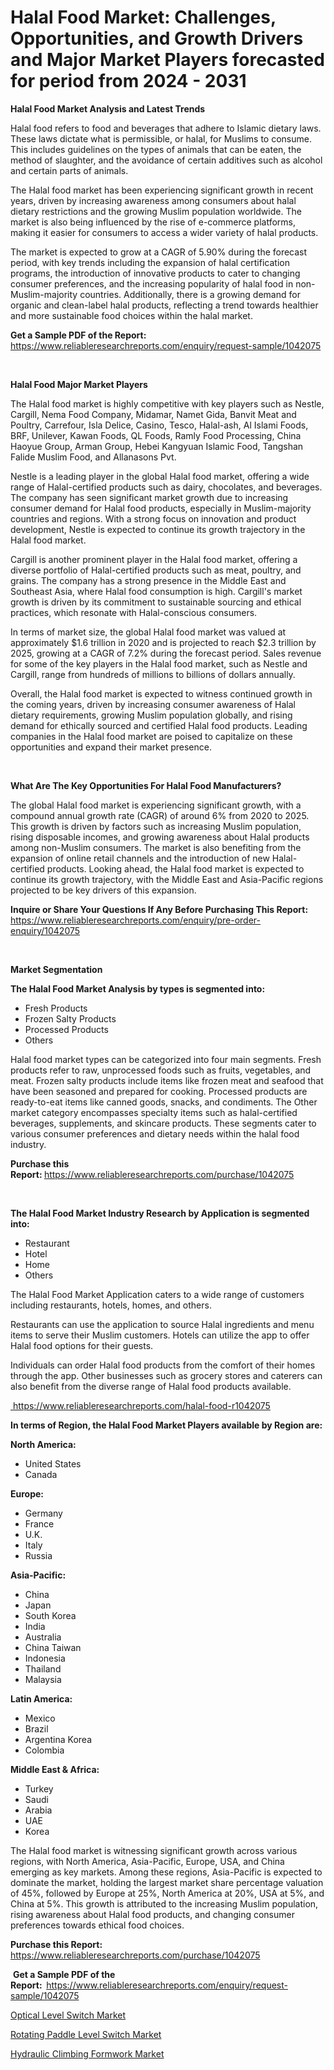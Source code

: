 <p><h1>Halal Food Market: Challenges, Opportunities, and Growth Drivers and Major Market Players forecasted for period from 2024 - 2031</h1></p><p><strong>Halal Food Market Analysis and Latest Trends</strong></p>
<p><p>Halal food refers to food and beverages that adhere to Islamic dietary laws. These laws dictate what is permissible, or halal, for Muslims to consume. This includes guidelines on the types of animals that can be eaten, the method of slaughter, and the avoidance of certain additives such as alcohol and certain parts of animals.</p><p>The Halal food market has been experiencing significant growth in recent years, driven by increasing awareness among consumers about halal dietary restrictions and the growing Muslim population worldwide. The market is also being influenced by the rise of e-commerce platforms, making it easier for consumers to access a wider variety of halal products.</p><p>The market is expected to grow at a CAGR of 5.90% during the forecast period, with key trends including the expansion of halal certification programs, the introduction of innovative products to cater to changing consumer preferences, and the increasing popularity of halal food in non-Muslim-majority countries. Additionally, there is a growing demand for organic and clean-label halal products, reflecting a trend towards healthier and more sustainable food choices within the halal market.</p></p>
<p><strong>Get a Sample PDF of the Report:&nbsp;</strong> <a href="https://www.reliableresearchreports.com/enquiry/request-sample/1042075">https://www.reliableresearchreports.com/enquiry/request-sample/1042075</a></p>
<p>&nbsp;</p>
<p><strong>Halal Food Major Market Players</strong></p>
<p><p>The Halal food market is highly competitive with key players such as Nestle, Cargill, Nema Food Company, Midamar, Namet Gida, Banvit Meat and Poultry, Carrefour, Isla Delice, Casino, Tesco, Halal-ash, Al Islami Foods, BRF, Unilever, Kawan Foods, QL Foods, Ramly Food Processing, China Haoyue Group, Arman Group, Hebei Kangyuan Islamic Food, Tangshan Falide Muslim Food, and Allanasons Pvt.</p><p>Nestle is a leading player in the global Halal food market, offering a wide range of Halal-certified products such as dairy, chocolates, and beverages. The company has seen significant market growth due to increasing consumer demand for Halal food products, especially in Muslim-majority countries and regions. With a strong focus on innovation and product development, Nestle is expected to continue its growth trajectory in the Halal food market.</p><p>Cargill is another prominent player in the Halal food market, offering a diverse portfolio of Halal-certified products such as meat, poultry, and grains. The company has a strong presence in the Middle East and Southeast Asia, where Halal food consumption is high. Cargill's market growth is driven by its commitment to sustainable sourcing and ethical practices, which resonate with Halal-conscious consumers.</p><p>In terms of market size, the global Halal food market was valued at approximately $1.6 trillion in 2020 and is projected to reach $2.3 trillion by 2025, growing at a CAGR of 7.2% during the forecast period. Sales revenue for some of the key players in the Halal food market, such as Nestle and Cargill, range from hundreds of millions to billions of dollars annually.</p><p>Overall, the Halal food market is expected to witness continued growth in the coming years, driven by increasing consumer awareness of Halal dietary requirements, growing Muslim population globally, and rising demand for ethically sourced and certified Halal food products. Leading companies in the Halal food market are poised to capitalize on these opportunities and expand their market presence.</p></p>
<p>&nbsp;</p>
<p><strong>What Are The Key Opportunities For Halal Food Manufacturers?</strong></p>
<p><p>The global Halal food market is experiencing significant growth, with a compound annual growth rate (CAGR) of around 6% from 2020 to 2025. This growth is driven by factors such as increasing Muslim population, rising disposable incomes, and growing awareness about Halal products among non-Muslim consumers. The market is also benefiting from the expansion of online retail channels and the introduction of new Halal-certified products. Looking ahead, the Halal food market is expected to continue its growth trajectory, with the Middle East and Asia-Pacific regions projected to be key drivers of this expansion.</p></p>
<p><strong>Inquire or Share Your Questions If Any Before Purchasing This Report:</strong> <a href="https://www.reliableresearchreports.com/enquiry/pre-order-enquiry/1042075">https://www.reliableresearchreports.com/enquiry/pre-order-enquiry/1042075</a></p>
<p>&nbsp;</p>
<p><strong>Market Segmentation</strong></p>
<p><strong>The Halal Food Market Analysis by types is segmented into:</strong></p>
<p><ul><li>Fresh Products</li><li>Frozen Salty Products</li><li>Processed Products</li><li>Others</li></ul></p>
<p><p>Halal food market types can be categorized into four main segments. Fresh products refer to raw, unprocessed foods such as fruits, vegetables, and meat. Frozen salty products include items like frozen meat and seafood that have been seasoned and prepared for cooking. Processed products are ready-to-eat items like canned goods, snacks, and condiments. The Other market category encompasses specialty items such as halal-certified beverages, supplements, and skincare products. These segments cater to various consumer preferences and dietary needs within the halal food industry.</p></p>
<p><strong>Purchase this Report:&nbsp;</strong><a href="https://www.reliableresearchreports.com/purchase/1042075">https://www.reliableresearchreports.com/purchase/1042075</a></p>
<p>&nbsp;</p>
<p><strong>The Halal Food Market Industry Research by Application is segmented into:</strong></p>
<p><ul><li>Restaurant</li><li>Hotel</li><li>Home</li><li>Others</li></ul></p>
<p><p>The Halal Food Market Application caters to a wide range of customers including restaurants, hotels, homes, and others. </p><p>Restaurants can use the application to source Halal ingredients and menu items to serve their Muslim customers. Hotels can utilize the app to offer Halal food options for their guests. </p><p>Individuals can order Halal food products from the comfort of their homes through the app. Other businesses such as grocery stores and caterers can also benefit from the diverse range of Halal food products available.</p></p>
<p><a href="https://www.reliableresearchreports.com/halal-food-r1042075">&nbsp;https://www.reliableresearchreports.com/halal-food-r1042075</a></p>
<p><strong>In terms of Region, the Halal Food Market Players available by Region are:</strong></p>
<p>
    <p> <strong> North America: </strong>
        <ul>
            <li>United States</li>
            <li>Canada</li>
        </ul>
        </p> 
    <p> <strong> Europe: </strong>
        <ul>
            <li>Germany</li>
            <li>France</li>
            <li>U.K.</li>
            <li>Italy</li>
            <li>Russia</li>
        </ul>
        </p> 
    <p> <strong> Asia-Pacific: </strong>
        <ul>
            <li>China</li>
            <li>Japan</li>
            <li>South Korea</li>
            <li>India</li>
            <li>Australia</li>
            <li>China Taiwan</li>
            <li>Indonesia</li>
            <li>Thailand</li>
            <li>Malaysia</li>
        </ul>
        </p> 
    <p> <strong> Latin America: </strong>
        <ul>
            <li>Mexico</li>
            <li>Brazil</li>
            <li>Argentina Korea</li>
            <li>Colombia</li>
        </ul>
        </p> 
    <p> <strong> Middle East & Africa: </strong>
        <ul>
            <li>Turkey</li>
            <li>Saudi</li>
            <li>Arabia</li>
            <li>UAE</li>
            <li>Korea</li>
        </ul>
    </p>
    </p>
<p><p>The Halal food market is witnessing significant growth across various regions, with North America, Asia-Pacific, Europe, USA, and China emerging as key markets. Among these regions, Asia-Pacific is expected to dominate the market, holding the largest market share percentage valuation of 45%, followed by Europe at 25%, North America at 20%, USA at 5%, and China at 5%. This growth is attributed to the increasing Muslim population, rising awareness about Halal food products, and changing consumer preferences towards ethical food choices.</p></p>
<p><strong>Purchase this Report: </strong><a href="https://www.reliableresearchreports.com/purchase/1042075">https://www.reliableresearchreports.com/purchase/1042075</a></p>
<p>&nbsp;<strong>Get a Sample PDF of the Report:&nbsp;&nbsp;</strong><a href="https://www.reliableresearchreports.com/enquiry/request-sample/1042075">https://www.reliableresearchreports.com/enquiry/request-sample/1042075</a></p>
<p><strong></strong></p>
<p><p><a href="https://github.com/msbsaifansami/Market-Research-Report-List-1/blob/main/optical-level-switch-market.md">Optical Level Switch Market</a></p><p><a href="https://github.com/ockatxef85/Market-Research-Report-List-1/blob/main/rotating-paddle-level-switch-market.md">Rotating Paddle Level Switch Market</a></p><p><a href="https://view.publitas.com/reportprime-1/hydraulic-climbing-formwork-market-share-market-analysis-growth-trends-forecasts-for-period-from-2024-2031/">Hydraulic Climbing Formwork Market</a></p></p>